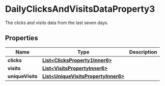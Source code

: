 

# DailyClicksAndVisitsDataProperty3

The clicks and visits data from the last seven days.

## Properties

| Name | Type | Description | Notes |
|------------ | ------------- | ------------- | -------------|
|**clicks** | [**List&lt;ClicksProperty1Inner6&gt;**](ClicksProperty1Inner6.md) |  |  [optional] |
|**visits** | [**List&lt;VisitsPropertyInner6&gt;**](VisitsPropertyInner6.md) |  |  [optional] |
|**uniqueVisits** | [**List&lt;UniqueVisitsPropertyInner6&gt;**](UniqueVisitsPropertyInner6.md) |  |  [optional] |



